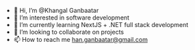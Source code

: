 - 👋 Hi, I’m @Khangal Ganbaatar
- 👀 I’m interested in software development
- 🌱 I’m currently learning NextJS + .NET full stack development
- 💞️ I’m looking to collaborate on projects
- 📫 How to reach me han.ganbaatar@gmail.com

